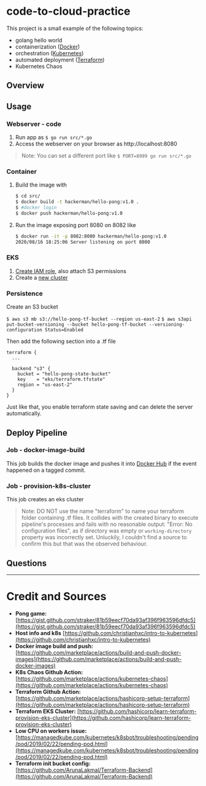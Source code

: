 code-to-cloud-practice
===

This project is a small example of the following topics:

- golang hello world
- containerization ([Docker](docker.io))
- orchestration ([Kubernetes](k8s.io))
- automated deployment ([Terraform](terraform.io))
- Kubernetes Chaos

Overview
---

Usage
---

### Webserver - code

1. Run app as `$ go run src/*.go`
2. Access the webserver on your browser as http://localhost:8080

> Note: You can set a different port like `$ PORT=8999 go run src/*.go`

### Container

1. Build the image with 

    ```bash
    $ cd src/
    $ docker build -t hackerman/hello-pong:v1.0 .
    $ #docker login
    $ docker push hackerman/hello-pong:v1.0
    ```

2. Run the image exposing port 8080 on 8082 like

    ```bash
    $ docker run -it -p 8082:8080 hackerman/hello-pong:v1.0
    2020/08/16 18:25:06 Server listening on port 8080
    ```

### EKS

1. [Create IAM role](https://docs.aws.amazon.com/eks/latest/userguide/service_IAM_role.html#create-service-role), also attach S3 permissions
2. Create a [new cluster](https://learn.hashicorp.com/tutorials/terraform/eks)

### Persistence

Create an S3 bucket 

`$ aws s3 mb s3://hello-pong-tf-bucket --region us-east-2`
`$ aws s3api put-bucket-versioning --bucket hello-pong-tf-bucket --versioning-configuration Status=Enabled`

Then add the following section into a .tf file 

```
terraform {
  ...

  backend "s3" {
    bucket = "hello-pong-state-bucket"
    key    = "eks/terraform.tfstate"
    region = "us-east-2"
  }
}
```

Just like that, you enable terraform state saving and can delete the server automatically.

Deploy Pipeline
---

### Job - docker-image-build

This job builds the docker image and pushes it into [Docker Hub](https://hub.docker.com/repository/docker/hackerman/hello-pong) if the event happened on a tagged commit.

### Job - provision-k8s-cluster

This job creates an eks cluster

> Note: DO NOT use the name "terraform" to name your terraform folder containing .tf files. It collides with the created binary to execute pipeline's processes and fails with no reasonable output: "Error: No configuration files", as if directory was empty or `working-directory` property was incorrectly set. Unluckily, I couldn't find a source to confirm this but that was the observed behaviour.

Questions
---

---

# Credit and Sources

- **Pong game:** [https://gist.github.com/straker/81b59eecf70da93af396f963596dfdc5](https://gist.github.com/straker/81b59eecf70da93af396f963596dfdc5)
- **Host info and k8s** [https://github.com/christianhxc/intro-to-kubernetes](https://github.com/christianhxc/intro-to-kubernetes)
- **Docker image build and push:** [https://github.com/marketplace/actions/build-and-push-docker-images](https://github.com/marketplace/actions/build-and-push-docker-images)
- **K8s Chaos Github Action:** [https://github.com/marketplace/actions/kubernetes-chaos](https://github.com/marketplace/actions/kubernetes-chaos)
- **Terraform Github Action:** [https://github.com/marketplace/actions/hashicorp-setup-terraform](https://github.com/marketplace/actions/hashicorp-setup-terraform)
- **Terraform EKS Cluster:** [https://github.com/hashicorp/learn-terraform-provision-eks-cluster](https://github.com/hashicorp/learn-terraform-provision-eks-cluster)
- **Low CPU on workers issue:** [https://managedkube.com/kubernetes/k8sbot/troubleshooting/pending/pod/2019/02/22/pending-pod.html](https://managedkube.com/kubernetes/k8sbot/troubleshooting/pending/pod/2019/02/22/pending-pod.html)
- **Terraform init bucket config:** [https://github.com/ArunaLakmal/Terraform-Backend](https://github.com/ArunaLakmal/Terraform-Backend)
